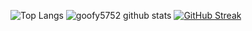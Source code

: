 ![Top Langs](https://github-readme-stats.vercel.app/api/top-langs/?username=goofy5752&theme=radical&layout=donut-vertical)
![goofy5752 github stats](https://github-readme-stats.vercel.app/api?username=goofy5752&show_icons=true&hide_border=true&theme=radical)
[![GitHub Streak](https://github-readme-streak-stats.herokuapp.com?user=goofy5752&theme=radical)](https://git.io/streak-stats)
